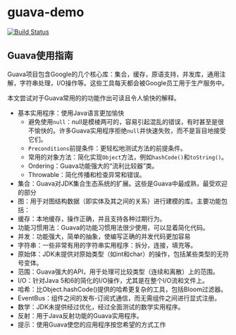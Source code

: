 # guava-demo

[![Build Status](https://travis-ci.org/GuJun1990/guava-demo.svg?branch=master)](https://travis-ci.org/GuJun1990/guava-demo)

## Guava使用指南
Guava项目包含Google的几个核心库：集合，缓存，原语支持，并发库，通用注解，字符串处理，I/O操作等。这些工具每天都会被Google员工用于生产服务中。

本文尝试对于Guava常用的的功能作出可读且令人愉快的解释。

* 基本实用程序：使用Java语言更加愉快
    * 避免使用`null`：null是模棱两可的，容易引起混乱的错误，有时甚至是很不愉快的。许多Guava实用程序拒绝`null`并快速失败，而不是盲目地接受它们。
    * `Preconditions`前提条件：更轻松地测试方法的前提条件。
    * 常用的对象方法：简化实现`Object`方法，例如`hashCode()`和`toString()`。
    * Ordering：Guava功能强大的“流利比较器”类。
    * Throwable：简化传播和检查异常和错误。
* 集合：Guava对JDK集合生态系统的扩展。这些是Guava中最成熟，最受欢迎的部分
* 图：用于对图结构数据（即实体及其之间的关系）进行建模的库。主要功能包括：
* 缓存：本地缓存，操作正确，并且支持各种过期行为。
* 功能习惯用法：Guava的功能习惯用法很少使用，可以显着简化代码。
* 并发：功能强大，简单的抽象，使编写正确的并发代码更加容易
* 字符串：一些非常有用的字符串实用程序：拆分，连接，填充等。
* 原始体：JDK未提供对原始类型（如int和char）的操作，包括某些类型的无符号变体。
* 范围：Guava强大的API，用于处理可比较类型（连续和离散）上的范围。
* I/O：针对Java 5和6的简化的I/O操作，尤其是在整个I/O流和文件上。
* 哈希：比Object.hashCode()提供的哈希更复杂的工具，包括Bloom过滤器。
* EventBus：组件之间的发布-订阅式通信，而无需组件之间进行显式注册。
* 数学：JDK未提供经过优化，经过全面测试的数学实用程序。
* 反射：用于Java反射功能的Guava实用程序。
* 提示：使用Guava使您的应用程序按您希望的方式工作
